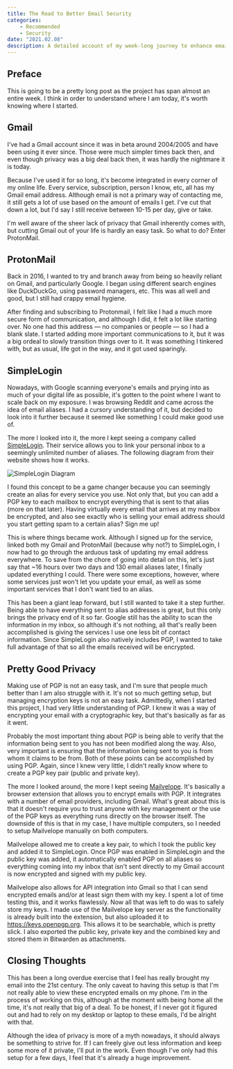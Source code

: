 ```yaml
---
title: The Road to Better Email Security
categories:
    - Recommended
    - Security
date: "2021.02.08"
description: A detailed account of my week-long journey to enhance email security and privacy.
---
```



## Preface

This is going to be a pretty long post as the project has span almost an entire week. I think in order to understand where I am today, it's worth knowing where I started.

## Gmail

I've had a Gmail account since it was in beta around 2004/2005 and have been using it ever since. Those were much simpler times back then, and even though privacy was a big deal back then, it was hardly the nightmare it is today.

Because I've used it for so long, it's become integrated in every corner of my online life. Every service, subscription, person I know, etc, all has my Gmail email address. Although email is not a primary way of contacting me, it still gets a lot of use based on the amount of emails I get. I've cut that down a lot, but I'd say I still receive between 10-15 per day, give or take.

I'm well aware of the sheer lack of privacy that Gmail inherently comes with, but cutting Gmail out of your life is hardly an easy task. So what to do? Enter ProtonMail.

## ProtonMail

Back in 2016, I wanted to try and branch away from being so heavily reliant on Gmail, and particularly Google. I began using different search engines like DuckDuckGo, using password managers, etc. This was all well and good, but I still had crappy email hygiene.

After finding and subscribing to Protonmail, I felt like I had a much more secure form of communication, and although I did, it felt a lot like starting over. No one had this address — no companies or people — so I had a blank slate. I started adding more important communications to it, but it was a big ordeal to slowly transition things over to it. It was something I tinkered with, but as usual, life got in the way, and it got used sparingly.

## SimpleLogin

Nowadays, with Google scanning everyone's emails and prying into as much of your digital life as possible, it's gotten to the point where I want to scale back on my exposure. I was browsing Reddit and came across the idea of email aliases. I had a cursory understanding of it, but decided to look into it further because it seemed like something I could make good use of.

The more I looked into it, the more I kept seeing a company called [SimpleLogin](https://simplelogin.io). Their service allows you to link your personal inbox to a seemingly unlimited number of aliases. The following diagram from their website shows how it works.

![SimpleLogin Diagram](https://cdn.levine.io/uploads/images/gallery/2022-09//02/hero.svg)

I found this concept to be a game changer because you can seemingly create an alias for every service you use. Not only that, but you can add a PGP key to each mailbox to encrypt everything that is sent to that alias (more on that later). Having virtually every email that arrives at my mailbox be encrypted, and also see exactly who is selling your email address should you start getting spam to a certain alias? Sign me up!

This is where things became work. Although I signed up for the service, linked both my Gmail and ProtonMail (because why not?) to SimpleLogin, I now had to go through the arduous task of updating my email address everywhere. To save from the chore of going into detail on this, let's just say that ~16 hours over two days and 130 email aliases later, I finally updated everything I could. There were some exceptions, however, where some services just won't let you update your email, as well as some important services that I don't want tied to an alias.

This has been a giant leap forward, but I still wanted to take it a step further. Being able to have everything sent to alias addresses is great, but this only brings the privacy end of it so far. Google still has the ability to scan the information in my inbox, so although it's not nothing, all that's really been accomplished is giving the services I use one less bit of contact information. Since SimpleLogin also natively includes PGP, I wanted to take full advantage of that so all the emails received will be encrypted.

## Pretty Good Privacy

Making use of PGP is not an easy task, and I'm sure that people much better than I am also struggle with it. It's not so much getting setup, but managing encryption keys is not an easy task. Admittedly, when I started this project, I had very little understanding of PGP. I knew it was a way of encrypting your email with a cryptographic key, but that's basically as far as it went.

Probably the most important thing about PGP is being able to verify that the information being sent to you has not been modified along the way. Also, very important is ensuring that the information being sent to you is from whom it claims to be from. Both of these points can be accomplished by using PGP. Again, since I knew very little, I didn't really know where to create a PGP key pair (public and private key).

The more I looked around, the more I kept seeing [Mailvelope](https://www.mailvelope.com/en/). It's basically a browser extension that allows you to encrypt emails with PGP. It integrates with a number of email providers, including Gmail. What's great about this is that it doesn't require you to trust anyone with key management or the use of the PGP keys as everything runs directly on the browser itself. The downside of this is that in my case, I have multiple computers, so I needed to setup Mailvelope manually on both computers.

Mailvelope allowed me to create a key pair, to which I took the public key and added it to SimpleLogin. Once PGP was enabled in SimpleLogin and the public key was added, it automatically enabled PGP on all aliases so everything coming into my inbox that isn't sent directly to my Gmail account is now encrypted and signed with my public key.

Mailvelope also allows for API integration into Gmail so that I can send encrypted emails and/or at least sign them with my key. I spent a lot of time testing this, and it works flawlessly. Now all that was left to do was to safely store my keys. I made use of the Mailvelope key server as the functionality is already built into the extension, but also uploaded it to <https://keys.openpgp.org>. This allows it to be searchable, which is pretty slick. I also exported the public key, private key and the combined key and stored them in Bitwarden as attachments.

## Closing Thoughts

This has been a long overdue exercise that I feel has really brought my email into the 21st century. The only caveat to having this setup is that I'm not really able to view these encrypted emails on my phone. I'm in the process of working on this, although at the moment with being home all the time, it's not really that big of a deal. To be honest, if I never got it figured out and had to rely on my desktop or laptop to these emails, I'd be alright with that.

Although the idea of privacy is more of a myth nowadays, it should always be something to strive for. If I can freely give out less information and keep some more of it private, I'll put in the work. Even though I've only had this setup for a few days, I feel that it's already a huge improvement.
